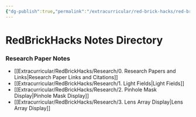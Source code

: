 ```yaml
---
{"dg-publish":true,"permalink":"/extracurricular/red-brick-hacks/red-brick-hacks-notes-directory/","dgHomeLink":true,"dgPassFrontmatter":false,"dgShowLocalGraph":true}
---
```


# RedBrickHacks Notes  Directory
### Research  Paper Notes
- [[Extracurricular/RedBrickHacks/Research/0. Research Papers and Links|Research Paper Links and Citations]]
- [[Extracurricular/RedBrickHacks/Research/1.  Light Fields|Light Fields]]
- [[Extracurricular/RedBrickHacks/Research/2.  Pinhole Mask Display|Pinhole Mask Display]]
- [[Extracurricular/RedBrickHacks/Research/3. Lens Array Display|Lens Array Display]]
